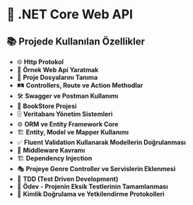 # 📌 .NET Core Web API

## 📚 Projede Kullanılan Özellikler

- 🌐 **Http Protokol**
- 🚀 **Örnek Web Api Yaratmak**
- 📂 **Proje Dosyalarını Tanıma**
- 🛤 **Controllers, Route ve Action Methodlar**
- 🛠 **Swagger ve Postman Kullanımı**
- 📖 **BookStore Projesi**
- 🗄 **Veritabanı Yönetim Sistemleri**
- ⚙ **ORM ve Entity Framework Core**
- 🏗 **Entity, Model ve Mapper Kullanımı**
- ✅ **Fluent Validation Kullanarak Modellerin Doğrulanması**
- 🔗 **Middleware Kavramı**
- 🏗 **Dependency Injection**
- 🎭 **Projeye Genre Controller ve Servislerin Eklenmesi**
- 🧪 **TDD (Test Driven Development)**
- 📌 **Ödev - Projenin Eksik Testlerinin Tamamlanması**
- 🔐 **Kimlik Doğrulama ve Yetkilendirme Protokolleri**


